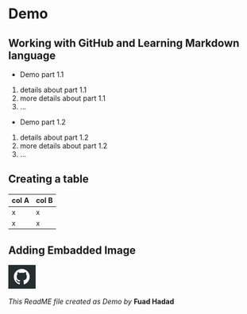 # Demo
## Working with GitHub and Learning Markdown language
- Demo part 1.1
1. details about part 1.1
2. more details about part 1.1
3. ...
- Demo part 1.2
1. details about part 1.2
2. more details about part 1.2
3. ...

## Creating a table
col A | col B
------|------
x|x
x|x

## Adding Embadded Image
![embadded Immage](/gitHubCat.PNG)

*This ReadME file created as Demo by*
**Fuad Hadad**
